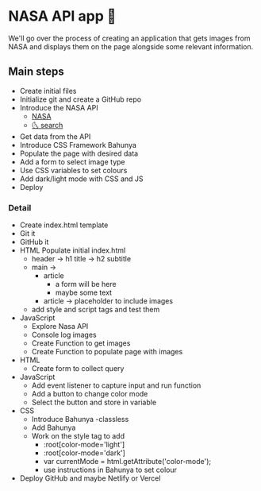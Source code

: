 # NASA API app 🚀

We'll go over the process of creating an application that gets images from NASA and displays them on the page alongside some relevant information.

## Main steps

- Create initial files
- Initialize git and create a GitHub repo
- Introduce the NASA API
  - [NASA](https://api.nasa.gov/)
  - [🌜 search](https://images.nasa.gov/search-results?q=moon&page=1&media=image)
- Get data from the API
- Introduce CSS Framework Bahunya
- Populate the page with desired data
- Add a form to select image type
- Use CSS variables to set colours
- Add dark/light mode with CSS and JS
- Deploy

### Detail

- Create index.html template
- Git it
- GitHub it
- HTML Populate initial index.html
  - header -> h1 title -> h2 subtitle
  - main ->
    - article
      - a form will be here
      - maybe some text
    - article -> placeholder to include images
  - add style and script tags and test them
- JavaScript
  - Explore Nasa API
  - Console log images
  - Create Function to get images
  - Create Function to populate page with images
- HTML
  - Create form to collect query
- JavaScript
  - Add event listener to capture input and run function
  - Add a button to change color mode
  - Select the button and store in variable
- CSS
  - Introduce Bahunya -classless
  - Add Bahunya
  - Work on the style tag to add
    - :root[color-mode='light']
    - :root[color-mode='dark']
    - var currentMode = html.getAttribute('color-mode');
    - use instructions in Bahunya to set colour
- Deploy GitHub and maybe Netlify or Vercel